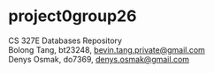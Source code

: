 # project0group26  
CS 327E Databases Repository  
Bolong Tang, bt23248, bevin.tang.private@gmail.com  
Denys Osmak, do7369, denys.osmak@gmail.com
